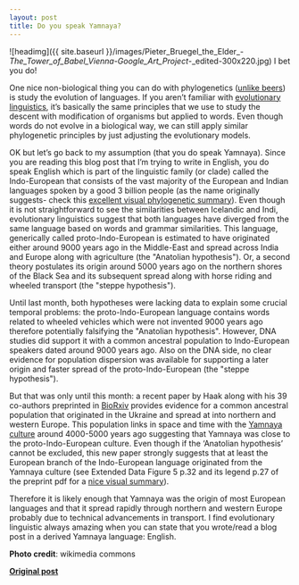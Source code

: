 ```yaml
---
layout: post
title: Do you speak Yamnaya?
---
```


![headimg]({{ site.baseurl }}/images/Pieter_Bruegel_the_Elder_-_The_Tower_of_Babel_Vienna_-_Google_Art_Project_-_edited-300x220.jpg)
I bet you do!

One nice non-biological thing you can do with phylogenetics ([unlike beers](http://www.ecoevoblog.com/2014/04/11/hopsolete-trees/)) is study the evolution of languages. If you aren’t familiar with [evolutionary linguistics](http://en.wikipedia.org/wiki/Evolutionary_linguistics), it’s basically the same principles that we use to study the descent with modification of organisms but applied to words. Even though words do not evolve in a biological way, we can still apply similar phylogenetic principles by just adjusting the evolutionary models.

OK but let’s go back to my assumption (that you do speak Yamnaya). Since you are reading this blog post that I’m trying to write in English, you do speak English which is part of the linguistic family (or clade) called the Indo-European that consists of the vast majority of the European and Indian languages spoken by a good 3 billion people (as the name originally suggests- check this [excellent visual phylogenetic summary](http://www.sssscomic.com/comic.php?page=196)). Even though it is not straightforward to see the similarities between Icelandic and Indi, evolutionary linguistics suggest that both languages have diverged from the same language based on words and grammar similarities. This language, generically called proto-Indo-European is estimated to have originated either around 9000 years ago in the Middle-East and spread across India and Europe along with agriculture (the "Anatolian hypothesis"). Or, a second theory postulates its origin around 5000 years ago on the northern shores of the Black Sea and its subsequent spread along with horse riding and wheeled transport (the "steppe hypothesis").

Until last month, both hypotheses were lacking data to explain some crucial temporal problems: the proto-Indo-European language contains words related to wheeled vehicles which were not invented 9000 years ago therefore potentially falsifying the "Anatolian hypothesis". However, DNA studies did support it with a common ancestral population to Indo-European speakers dated around 9000 years ago. Also on the DNA side, no clear evidence for population dispersion was available for supporting a later origin and faster spread of the proto-Indo-European (the "steppe hypothesis").

But that was only until this month: a recent paper by Haak along with his 39 co-authors preprinted in [BioRxiv](http://biorxiv.org/content/early/2015/02/10/013433) provides evidence for a common ancestral population that originated in the Ukraine and spread at into northern and western Europe. This population links in space and time with the [Yamnaya culture](http://en.wikipedia.org/wiki/Yamna_culture) around 4000-5000 years ago suggesting that Yamnaya was close to the proto-Indo-European culture. Even though if the ‘Anatolian hypothesis’ cannot be excluded, this new paper strongly suggests that at least the European branch of the Indo-European language originated from the Yamnaya culture (see Extended Data Figure 5 p.32 and its legend p.27 of the preprint pdf for a [nice visual summary](http://biorxiv.org/content/biorxiv/early/2015/02/10/013433.full.pdf)).

Therefore it is likely enough that Yamnaya was the origin of most European languages and that it spread rapidly through northern and western Europe probably due to technical advancements in transport. I find evolutionary linguistic always amazing when you can state that you wrote/read a blog post in a derived Yamnaya language: English.

**Photo credit**: wikimedia commons

**[Original post](http://www.ecoevoblog.com/2015/03/13/do-you-speak-yamnaya/)**


